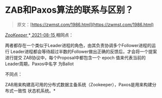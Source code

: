 <!--yml
category: 未分类
date: 0001-01-01 00:00:00
--->

# ZAB和Paxos算法的联系与区别？

> 原文：[https://zwmst.com/1986.html](https://zwmst.com/1986.html)

   [ *ZooKeeper* ](https://zwmst.com/zookeeper)*[ <time datetime="2021-08-15T17:01:34+08:00"> 2021-08-15 </time> ](https://zwmst.com/1986.html)  相同点：

两者都存在一个类似于Leader进程的角色，由其负责协调多个Follower进程的运行 Leader进程都会等待超过半数的Follower做出正确的反馈后，才会将一个提案进行提交 ZAB协议中，每个Proposal中都包含一个 epoch 值来代表当前的Leader周期，Paxos中名字 为Ballot

不同点：

ZAB用来构建高可用的分布式数据主备系统（Zookeeper），Paxos是用来构建分布式一致性 状态机系统。*
